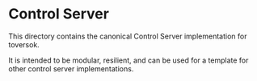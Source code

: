 # Control Server

This directory contains the canonical Control Server implementation for toversok.

It is intended to be modular, resilient, and can be used for a template for other control server implementations.
